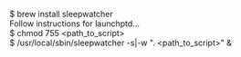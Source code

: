 $ brew install sleepwatcher  
Follow instructions for launchptd...  
$ chmod 755 <path_to_script>  
$ /usr/local/sbin/sleepwatcher -s|-w ". <path_to_script>" & 

